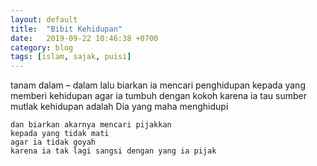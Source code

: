 ```yaml
---
layout: default
title:  "Bibit Kehidupan"
date:   2019-09-22 10:46:38 +0700
category: blog
tags: [islam, sajak, puisi]
---
```


  tanam dalam – dalam
  lalu biarkan ia mencari penghidupan
  kepada yang memberi kehidupan
  agar ia tumbuh dengan kokoh
  karena ia tau sumber mutlak kehidupan adalah Dia yang maha menghidupi

    dan biarkan akarnya mencari pijakkan
    kepada yang tidak mati
    agar ia tidak goyah
    karena ia tak lagi sangsi dengan yang ia pijak
